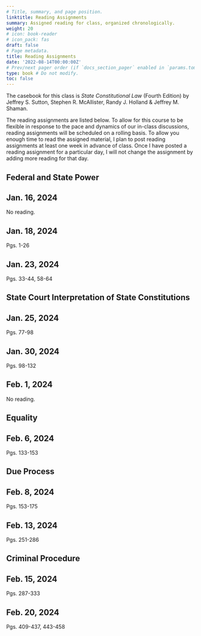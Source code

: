 ```yaml
---
# Title, summary, and page position.
linktitle: Reading Assignments
summary: Assigned reading for class, organized chronologically.
weight: 20
# icon: book-reader
# icon_pack: fas
draft: false
# Page metadata.
title: Reading Assignments
date: '2022-08-14T00:00:00Z'
# Prev/next pager order (if `docs_section_pager` enabled in `params.toml`)
type: book # Do not modify.
toc: false
---
```


The casebook for this class is *State Constitutional Law* (Fourth Edition) by Jeffrey S. Sutton, Stephen R. McAllister, Randy J. Holland & Jeffrey M. Shaman.

The reading assignments are listed below. To allow for this course to be flexible in response to the pace and dynamics of our in-class discussions, reading assignments will be scheduled on a rolling basis. To allow you enough time to read the assigned material, I plan to post reading assignments at least one week in advance of class. Once I have posted a reading assignment for a particular day, I will not change the assignment by adding more reading for that day.

## Federal and State Power

## Jan. 16, 2024

No reading.

## Jan. 18, 2024

Pgs. 1-26


## Jan. 23, 2024

Pgs. 33-44, 58-64


## State Court Interpretation of State Constitutions

## Jan. 25, 2024

Pgs. 77-98

## Jan. 30, 2024
Pgs. 98-132

## Feb. 1, 2024
No reading.

## Equality
## Feb. 6, 2024
Pgs. 133-153
## Due Process

## Feb. 8, 2024
Pgs. 153-175


## Feb. 13, 2024
Pgs. 251-286


## Criminal Procedure

## Feb. 15, 2024
Pgs. 287-333

## Feb. 20, 2024
Pgs.  409-437, 443-458
